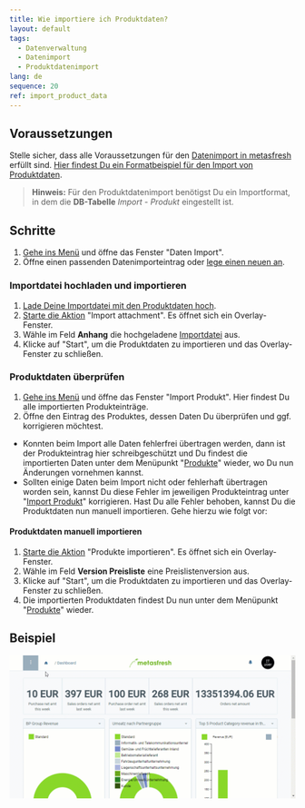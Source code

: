 ```yaml
---
title: Wie importiere ich Produktdaten?
layout: default
tags:
  - Datenverwaltung
  - Datenimport
  - Produktdatenimport
lang: de
sequence: 20
ref: import_product_data
---
```


## Voraussetzungen
Stelle sicher, dass alle Voraussetzungen für den [Datenimport in metasfresh](Datenimport_nach_metasfresh) erfüllt sind. [Hier findest Du ein Formatbeispiel für den Import von Produktdaten](Importformat_Beispiel_Produkt).
 >**Hinweis:** Für den Produktdatenimport benötigst Du ein Importformat, in dem die **DB-Tabelle** *Import - Produkt* eingestellt ist.

## Schritte
1. [Gehe ins Menü](Menu) und öffne das Fenster "Daten Import".
1. Öffne einen passenden Datenimporteintrag oder [lege einen neuen an](Datenimporteintrag_anlegen).

### Importdatei hochladen und importieren
1. [Lade Deine Importdatei mit den Produktdaten hoch](Dateihandling).
1. [Starte die Aktion](AktionStarten#aktionsmenue) "Import attachment". Es öffnet sich ein Overlay-Fenster.
1. Wähle im Feld **Anhang** die hochgeladene [Importdatei](Importdatei_nuetzliche_Hinweise) aus.
1. Klicke auf "Start", um die Produktdaten zu importieren und das Overlay-Fenster zu schließen.

### Produktdaten überprüfen
1. [Gehe ins Menü](Menu) und öffne das Fenster "Import Produkt". Hier findest Du alle importierten Produkteinträge.
1. Öffne den Eintrag des Produktes, dessen Daten Du überprüfen und ggf. korrigieren möchtest.
 - Konnten beim Import alle Daten fehlerfrei übertragen werden, dann ist der Produkteintrag hier schreibgeschützt und Du findest die importierten Daten unter dem Menüpunkt "[Produkte](Menu)" wieder, wo Du nun Änderungen vornehmen kannst.
 - Sollten einige Daten beim Import nicht oder fehlerhaft übertragen worden sein, kannst Du diese Fehler im jeweiligen Produkteintrag unter "[Import Produkt](Menu)" korrigieren. Hast Du alle Fehler behoben, kannst Du die Produktdaten nun manuell importieren. Gehe hierzu wie folgt vor:

#### Produktdaten manuell importieren
1. [Starte die Aktion](AktionStarten#aktionsmenue) "Produkte importieren". Es öffnet sich ein Overlay-Fenster.
1. Wähle im Feld **Version Preisliste** eine Preislistenversion aus.
1. Klicke auf "Start", um die Produktdaten zu importieren und das Overlay-Fenster zu schließen.
1. Die importierten Produktdaten findest Du nun unter dem Menüpunkt "[Produkte](Menu)" wieder.

## Beispiel
![](assets/Produktdaten_importieren.gif)
